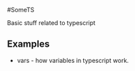 #SomeTS

Basic stuff related to typescript



## Examples

- vars - how variables in typescript work.
